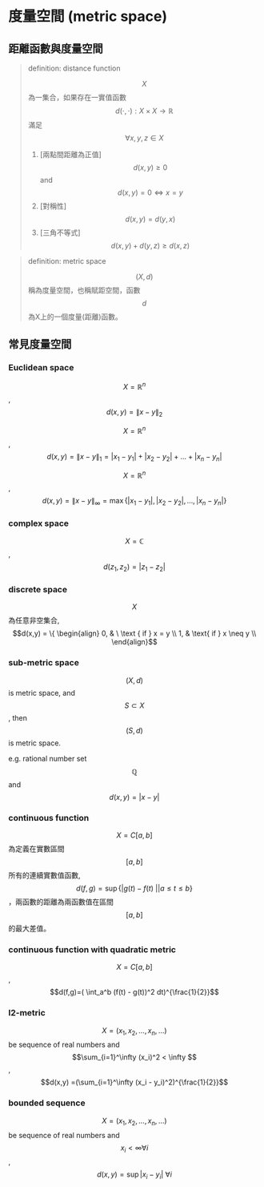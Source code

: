 # 度量空間 \(metric space\)

## 距離函數與度量空間

> definition: distance function
>
> $$X$$為一集合，如果存在一實值函數 $$d(\cdot, \cdot): X \times X \rightarrow \mathbb{R}$$滿足 $$\forall x, y, z \in X$$
>
> 1. \[兩點間距離為正值\]$$d(x,y) \geq 0$$ and $$ d(x,y) = 0 \Leftrightarrow  x = y$$
> 2. \[對稱性\] $$d(x,y) = d(y,x)$$
> 3. \[三角不等式\] $$d(x,y) +d(y,z) \geq d(x, z)$$



> definition: metric space
>
> $$(X, d)$$稱為度量空間，也稱賦距空間，函數$$d$$為X上的一個度量\(距離\)函數。

## 常見度量空間

### Euclidean space

$$X=\mathbb{R}^n$$, $$d(x,y) = \| x - y\|_2$$

$$ X = \mathbb{R}^n$$, $$d(x,y)=\| x - y\|_1 = |x_1 -y_1 | + |x_2 -y_2| + \ldots +|x_n -y_n|$$

$$X = \mathbb{R}^n$$, $$d(x,y)=\| x- y\|_{\infty} =\max \{ |x_1-y_1|, |x_2 - y_2| , \ldots, |x_n - y_n| \}$$

### complex space

$$X = \mathbb{C}$$, $$d(z_1, z_2) = |z_1 - z_2|$$

### discrete space

$$X$$為任意非空集合, $$d(x,y) =   \{ \begin{align}  0, & \ \text { if } x = y \\ 1, &   \text{ if } x \neq y \\ \end{align}$$

### sub-metric space

$$(X, d)$$ is metric space, and $$ S \subset X$$, then $$ (S, d)$$is metric space.

e.g. rational number set $$\mathbb{Q}$$ and $$d(x,y) = |x -y|$$

### continuous function

$$X=C[a,b]$$為定義在實數區間$$[a,b]$$所有的連續實數值函數, $$d(f,g)=\sup\{ |g(t) - f(t)\ \vert | a \leq t \leq b\}$$，兩函數的距離為兩函數值在區間$$[a,b]$$的最大差值。

### continuous function with quadratic metric

$$X=C[a,b]$$, $$d(f,g)=( \int_a^b (f(t) - g(t))^2 dt)^{\frac{1}{2}}$$

### l2-metric

$$X=(x_1, x_2, \ldots, x_n, \ldots)$$be sequence of real numbers and $$\sum_{i=1}^\infty (x_i)^2 < \infty $$, $$d(x,y) =(\sum_{i=1}^\infty (x_i - y_i)^2)^{\frac{1}{2}}$$

### bounded sequence

$$X=(x_1, x_2, \ldots, x_n, \ldots)$$be sequence of real numbers and $$x_i< \infty \forall i$$, $$d(x,y)= \sup{ |x_i -y_i|} \ \forall i$$















